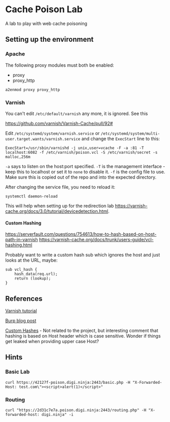 # Cache Poison Lab

A lab to play with web cache poisoning

## Setting up the environment

### Apache

The following proxy modules must both be enabled:

* proxy
* proxy_http

```
a2enmod proxy proxy_http
```

### Varnish

You can't edit `/etc/default/varnish` any more, it is ignored. See this

<https://github.com/varnish/Varnish-Cache/pull/92#>

Edit `/etc/systemd/system/varnish.service` or `/etc/systemd/system/multi-user.target.wants/varnish.service` and change the `ExecStart` line to this:

```
ExecStart=/usr/sbin/varnishd -j unix,user=vcache -F -a :81 -T localhost:6082 -f /etc/varnish/poison.vcl -S /etc/varnish/secret -s malloc,256m
```

`-a` says to listen on the host:port specified.
`-T` is the management interface - keep this to localhost or set it to `none` to disable it.
`-f` is the config file to use. Make sure this is copied out of the repo and into the expected directory.

After changing the service file, you need to reload it:

```
systemctl daemon-reload
```

This will help when setting up for the redirection lab <https://varnish-cache.org/docs/3.0/tutorial/devicedetection.html>.

#### Custom Hashing

<https://serverfault.com/questions/754613/how-to-hash-based-on-host-path-in-varnish>
<https://varnish-cache.org/docs/trunk/users-guide/vcl-hashing.html>

Probably want to write a custom hash sub which ignores the host and just looks at the URL, maybe:

```
sub vcl_hash {
	hash_data(req.url);
	return (lookup);
}
```

## References

[Varnish tutorial](https://www.varnish-software.com/wiki/content/tutorials/varnish/varnish_ubuntu.html)

[Burp blog post](https://portswigger.net/blog/practical-web-cache-poisoning)

[Custom Hashes](https://varnish-cache.org/docs/trunk/users-guide/vcl-hashing.html) - Not related to the project, but interesting comment that hashing is based on Host header which is case sensitive. Wonder if things get leaked when providing upper case Host?

## Hints

### Basic Lab

```
curl https://42127f-poison.digi.ninja:2443/basic.php -H "X-Forwarded-Host: test.com\"><script>alert(1)</script>"
```

### Routing

```
curl "https://2d31c7e7a.poison.digi.ninja:2443/routing.php" -H "X-forwarded-host: digi.ninja" -i
```
